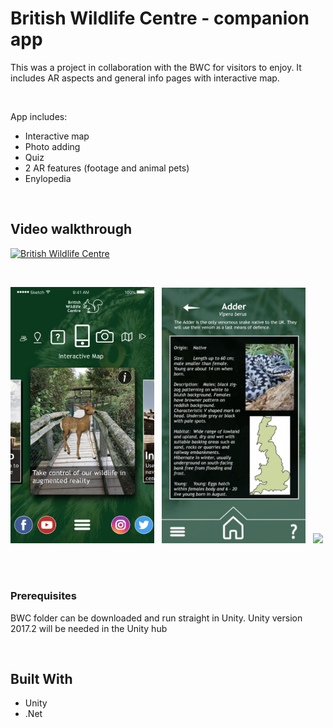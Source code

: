 # British Wildlife Centre - companion app

This was a project in collaboration with the BWC for visitors to enjoy. It includes AR aspects and general info pages with interactive map.
<br/>


<br/>

App includes:

- Interactive map
- Photo adding
- Quiz
- 2 AR features (footage and animal pets)
- Enylopedia

<br/>

## Video walkthrough

[![British Wildlife Centre](http://img.youtube.com/vi/dNmvNc0r3Ho/0.jpg)](http://www.youtube.com/watch?v=dNmvNc0r3Ho "British Wildlife Centre")

<br/>

<img src="https://github.com/carlhtech/carlhtech/blob/main/Images/BWCImages/SS1.png" width="230"/>&nbsp;&nbsp;
<img src="https://github.com/carlhtech/carlhtech/blob/main/Images/BWCImages/SS2.png" width="230"/>&nbsp;&nbsp;
<img src="https://github.com/carlhtech/carlhtech/blob/main/Images/BWCImages/SS4.png" width="450"/>&nbsp;&nbsp;


<br/>

### Prerequisites

BWC folder can be downloaded and run straight in Unity. Unity version 2017.2 will be needed in the Unity hub






<br/>


## Built With

* Unity
* .Net

